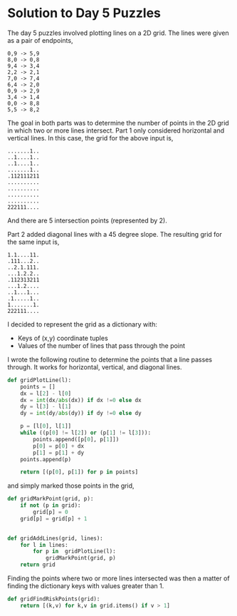 # Solution to Day 5 Puzzles

The day 5 puzzles involved plotting lines on a 2D
grid. The lines were given as a pair of endpoints,

```
0,9 -> 5,9
8,0 -> 0,8
9,4 -> 3,4
2,2 -> 2,1
7,0 -> 7,4
6,4 -> 2,0
0,9 -> 2,9
3,4 -> 1,4
0,0 -> 8,8
5,5 -> 8,2
```

The goal in both parts was to determine the number of 
points in the 2D grid in which two or more lines intersect. 
Part 1 only considered horizontal and vertical lines. In this
case, the grid for the above input is,

```
.......1..
..1....1..
..1....1..
.......1..
.112111211
..........
..........
..........
..........
222111....
```

And there are 5 intersection points (represented by 2). 

Part 2 added diagonal lines with a 45 degree slope. The resulting
grid for the same input is,

```
1.1....11.
.111...2..
..2.1.111.
...1.2.2..
.112313211
...1.2....
..1...1...
.1.....1..
1.......1.
222111....
```

I decided to represent the grid as a dictionary
with:
- Keys of (x,y) coordinate tuples
- Values of the number of lines that pass through the point

I wrote the following routine to determine the points
that a line passes through. It works for horizontal,
vertical, and diagonal lines.

```python
def gridPlotLine(l):
    points = []
    dx = l[2] - l[0]
    dx = int(dx/abs(dx)) if dx !=0 else dx    
    dy = l[3] - l[1]
    dy = int(dy/abs(dy)) if dy !=0 else dy

    p = [l[0], l[1]]
    while ((p[0] != l[2]) or (p[1] != l[3])):
        points.append([p[0], p[1]])
        p[0] = p[0] + dx
        p[1] = p[1] + dy
    points.append(p)

    return [(p[0], p[1]) for p in points]
```

and simply marked those points in the grid,

```python
def gridMarkPoint(grid, p):
    if not (p in grid):
        grid[p] = 0
    grid[p] = grid[p] + 1
    

def gridAddLines(grid, lines):
    for l in lines:
        for p in  gridPlotLine(l):
            gridMarkPoint(grid, p)
    return grid

```

Finding the points where two or more lines intersected was
then a matter of finding the dictionary keys with values
greater than 1.

```python
def gridFindRiskPoints(grid):
    return [(k,v) for k,v in grid.items() if v > 1]
```

